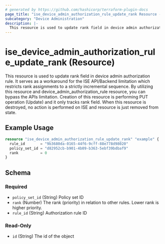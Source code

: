 ```yaml
---
# generated by https://github.com/hashicorp/terraform-plugin-docs
page_title: "ise_device_admin_authorization_rule_update_rank Resource - terraform-provider-ise"
subcategory: "Device Administration"
description: |-
  This resource is used to update rank field in device admin authorization rule. It serves as a workaround for the ISE API/Backend limitation which restricts rank assignments to a strictly incremental sequence. By utilizing this resource and device_admin_authorization_rule resource, you can bypass the APIs limitation. Creation of this resource is performing PUT operation (Update) and it only tracks rank field. When this resource is destroyed, no action is performed on ISE and resource is just removed from state.
---
```


# ise_device_admin_authorization_rule_update_rank (Resource)

This resource is used to update rank field in device admin authorization rule. It serves as a workaround for the ISE API/Backend limitation which restricts rank assignments to a strictly incremental sequence. By utilizing this resource and device_admin_authorization_rule resource, you can bypass the APIs limitation. Creation of this resource is performing PUT operation (Update) and it only tracks rank field. When this resource is destroyed, no action is performed on ISE and resource is just removed from state.

## Example Usage

```terraform
resource "ise_device_admin_authorization_rule_update_rank" "example" {
  rule_id       = "9b3680da-0165-44f6-9cff-88e778d98020"
  policy_set_id = "d82952cb-b901-4b09-b363-5ebf39bdbaf9"
  rank          = 0
}
```

<!-- schema generated by tfplugindocs -->
## Schema

### Required

- `policy_set_id` (String) Policy set ID
- `rank` (Number) The rank (priority) in relation to other rules. Lower rank is higher priority.
- `rule_id` (String) Authorization rule ID

### Read-Only

- `id` (String) The id of the object
